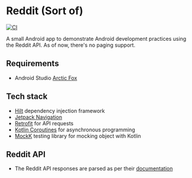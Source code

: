# Reddit (Sort of)

[![CI](https://github.com/jlmcdonnell/RedditSortOf/actions/workflows/main.yml/badge.svg?branch=master)](https://github.com/jlmcdonnell/RedditSortOf/actions/workflows/main.yml)

A small Android app to demonstrate Android development practices using the Reddit API. As of now, there's no paging support.

## Requirements

- Android Studio [Arctic Fox](https://androidstudio.googleblog.com/2021/02/android-studio-arctic-fox-canary-8.html)

## Tech stack

- [Hilt](http://dagger.dev/hilt) dependency injection framework
- [Jetpack Navigation](https://developer.android.com/guide/navigation)
- [Retrofit](https://square.github.io/retrofit/) for API requests
- [Kotlin Coroutines](https://kotlinlang.org/docs/coroutines-overview.html) for asynchronous programming
- [MockK](https://github.com/mockk/mockk) testing library for mocking object with Kotlin

## Reddit API

- The Reddit API responses are parsed as per their [documentation](https://www.reddit.com/dev/api/)
